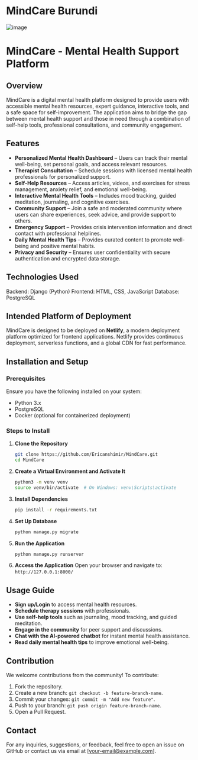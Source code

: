 # MindCare Burundi

![image](https://github.com/user-attachments/assets/3185023a-261d-44c0-a634-da654600586d)


# MindCare - Mental Health Support Platform

## Overview
MindCare is a digital mental health platform designed to provide users with accessible mental health resources, expert guidance, interactive tools, and a safe space for self-improvement. The application aims to bridge the gap between mental health support and those in need through a combination of self-help tools, professional consultations, and community engagement.

## Features
- **Personalized Mental Health Dashboard** – Users can track their mental well-being, set personal goals, and access relevant resources.
- **Therapist Consultation** – Schedule sessions with licensed mental health professionals for personalized support.
- **Self-Help Resources** – Access articles, videos, and exercises for stress management, anxiety relief, and emotional well-being.
- **Interactive Mental Health Tools** – Includes mood tracking, guided meditation, journaling, and cognitive exercises.
- **Community Support** – Join a safe and moderated community where users can share experiences, seek advice, and provide support to others.
- **Emergency Support** – Provides crisis intervention information and direct contact with professional helplines.
- **Daily Mental Health Tips** – Provides curated content to promote well-being and positive mental habits.
- **Privacy and Security** – Ensures user confidentiality with secure authentication and encrypted data storage.

## Technologies Used

Backend: Django (Python)
Frontend: HTML, CSS, JavaScript
Database: PostgreSQL

## Intended Platform of Deployment
MindCare is designed to be deployed on **Netlify**, a modern deployment platform optimized for frontend applications. Netlify provides continuous deployment, serverless functions, and a global CDN for fast performance.

## Installation and Setup
### Prerequisites
Ensure you have the following installed on your system:
- Python 3.x
- PostgreSQL
- Docker (optional for containerized deployment)

### Steps to Install
1. **Clone the Repository**
   ```sh
   git clone https://github.com/Ericanshimir/MindCare.git
   cd MindCare
   ```
2. **Create a Virtual Environment and Activate It**
   ```sh
   python3 -m venv venv
   source venv/bin/activate  # On Windows: venv\Scripts\activate
   ```
3. **Install Dependencies**
   ```sh
   pip install -r requirements.txt
   ```
4. **Set Up Database**
   ```sh
   python manage.py migrate
   ```
5. **Run the Application**
   ```sh
   python manage.py runserver
   ```
6. **Access the Application**
   Open your browser and navigate to: `http://127.0.0.1:8000/`

## Usage Guide
- **Sign up/Login** to access mental health resources.
- **Schedule therapy sessions** with professionals.
- **Use self-help tools** such as journaling, mood tracking, and guided meditation.
- **Engage in the community** for peer support and discussions.
- **Chat with the AI-powered chatbot** for instant mental health assistance.
- **Read daily mental health tips** to improve emotional well-being.

## Contribution
We welcome contributions from the community! To contribute:
1. Fork the repository.
2. Create a new branch: `git checkout -b feature-branch-name`.
3. Commit your changes: `git commit -m "Add new feature"`.
4. Push to your branch: `git push origin feature-branch-name`.
5. Open a Pull Request.

## Contact
For any inquiries, suggestions, or feedback, feel free to open an issue on GitHub or contact us via email at [your-email@example.com].

